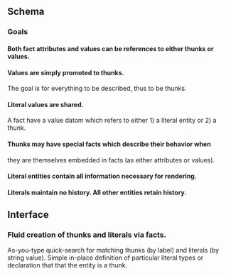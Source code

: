 ## Schema

### Goals

#### Both fact attributes and values can be references to either thunks or values.

#### Values are simply promoted to thunks.
The goal is for everything to be described, thus to be thunks.

#### Literal values are shared.
A fact have a value datom which refers to either 1) a literal entity
or 2) a thunk.

#### Thunks may have special facts which describe their behavior when
they are themselves embedded in facts (as either attributes or values).

#### Literal entities contain all information necessary for rendering.

#### Literals maintain no history. All other entities retain history.

## Interface

### Fluid creation of thunks and literals via facts.
As-you-type quick-search for matching thunks (by label) and literals
(by string value). Simple in-place definition of particular literal
types or declaration that that the entity is a thunk.
